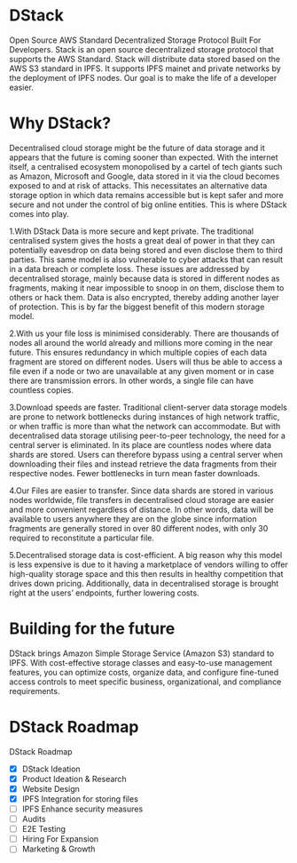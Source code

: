 # DStack
Open Source AWS Standard Decentralized Storage Protocol Built For Developers.
Stack is an open source decentralized storage protocol that supports the AWS Standard. Stack will distribute data stored based on the AWS S3 standard in IPFS. It supports IPFS mainet and private networks by the deployment of IPFS nodes. Our goal is to make the life of a developer easier.

# Why DStack?
Decentralised cloud storage might be the future of data storage and it appears that the future is coming sooner than expected. With the internet itself, a centralised ecosystem monopolised by a cartel of tech giants such as Amazon, Microsoft and Google, data stored in it via the cloud becomes exposed to and at risk of attacks. This necessitates an alternative data storage option in which data remains accessible but is kept safer and more secure and not under the control of big online entities. This is where DStack comes into play.

1.With DStack Data is more secure and kept private. The traditional centralised system gives the hosts a great deal of power in that they can potentially eavesdrop on data being stored and even disclose them to third parties. This same model is also vulnerable to cyber attacks that can result in a data breach or complete loss. These issues are addressed by decentralised storage, mainly because data is stored in different nodes as fragments, making it near impossible to snoop in on them, disclose them to others or hack them. Data is also encrypted, thereby adding another layer of protection. This is by far the biggest benefit of this modern storage model.

2.With us your file loss is minimised considerably. There are thousands of nodes all around the world already and millions more coming in the near future. This ensures redundancy in which multiple copies of each data fragment are stored on different nodes. Users will thus be able to access a file even if a node or two are unavailable at any given moment or in case there are transmission errors. In other words, a single file can have countless copies.

3.Download speeds are faster. Traditional client-server data storage models are prone to network bottlenecks during instances of high network traffic, or when traffic is more than what the network can accommodate. But with decentralised data storage utilising peer-to-peer technology, the need for a central server is eliminated. In its place are countless nodes where data shards are stored. Users can therefore bypass using a central server when downloading their files and instead retrieve the data fragments from their respective nodes. Fewer bottlenecks in turn mean faster downloads.

4.Our Files are easier to transfer. Since data shards are stored in various nodes worldwide, file transfers in decentralised cloud storage are easier and more convenient regardless of distance. In other words, data will be available to users anywhere they are on the globe since information fragments are generally stored in over 80 different nodes, with only 30 required to reconstitute a particular file.

5.Decentralised storage data is cost-efficient. A big reason why this model is less expensive is due to it having a marketplace of vendors willing to offer high-quality storage space and this then results in healthy competition that drives down pricing. Additionally, data in decentralised storage is brought right at the users’ endpoints, further lowering costs.

# Building for the future
DStack brings Amazon Simple Storage Service (Amazon S3) standard to IPFS. With cost-effective storage classes and easy-to-use management features, you can optimize costs, organize data, and configure fine-tuned access controls to meet specific business, organizational, and compliance requirements.

# DStack Roadmap

DStack Roadmap
- [x] DStack Ideation
- [x] Product Ideation & Research
- [x] Website Design
- [x] IPFS Integration for storing files
- [ ] IPFS Enhance security measures
- [ ] Audits
- [ ] E2E Testing
- [ ] Hiring For Expansion
- [ ] Marketing & Growth 
